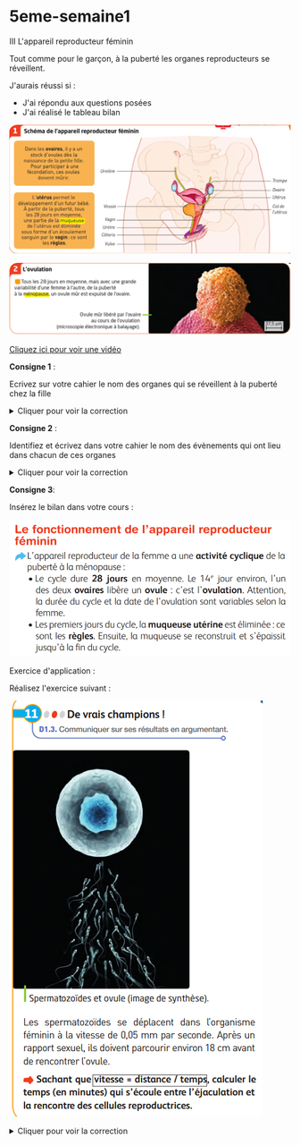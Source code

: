 # 5eme-semaine1
III L'appareil reproducteur féminin 

Tout comme pour le garçon, à la puberté les organes reproducteurs se réveillent.

J'aurais réussi si : 

- J'ai répondu aux questions posées
- J'ai réalisé le tableau bilan

![image](https://github.com/Svt-lim/5eme-semaine1/blob/master/doc1%20Appareil%20reprod%20femme.png)

![Image](https://github.com/Svt-lim/5eme-semaine1/blob/master/doc2%20Ovulation.png)

[Cliquez ici pour voir une vidéo](https://drive.google.com/open?id=16suUG1Bzd36ccb6wcSgkTLnVxyrDnmaO) 

**Consigne 1** : 

Ecrivez sur votre cahier le nom des organes qui se réveillent à la puberté chez la fille


<details>
  <summary>Cliquer pour voir la correction</summary>
  Ovaire et utérus
</details>


**Consigne 2** : 

Identifiez et écrivez dans votre cahier le nom des évènements qui ont lieu dans chacun de ces organes 

<details>
  <summary>Cliquer pour voir la correction</summary>
 pour l'ovaire c'est l'ovulation / Pour l'utérus c'est l'existence de règles. Il est aussi possible de citer le cycle du col de l'utérus qui laisse plus ou moins passer les spz.
</details>

**Consigne 3**: 

Insérez le bilan dans votre cours : 

![Image](https://github.com/Svt-lim/5eme-semaine1/blob/master/bilan.png)



Exercice d'application :

Réalisez l'exercice suivant :

![image](https://github.com/Svt-lim/5eme-semaine1/blob/master/Exercice1.png)

<details>
  <summary>Cliquer pour voir la correction</summary>
 t = distance / vitesse 
 t = 180mm / 0.05mm/s
 t = 3600 s soit 60 minutes
</details>

